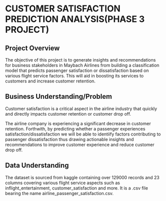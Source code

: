 # CUSTOMER SATISFACTION PREDICTION ANALYSIS(PHASE 3 PROJECT)

## Project Overview
The objective of this project is to generate insights and recommendations for business stakeholders in Maybach Airlines from building a classification model that predicts passenger satisfaction or dissatisfaction based on various flight service factors. This will aid in boosting its services to customers and increase customer retention.

## Business Understanding/Problem
Customer satisfaction is a critical aspect in the airline industry that quickly and directly impacts customer retention or customer drop off.

The airline company is experiencing a significant decrease in customer retention. Forthwith, by predicting whether a passenger experiences satisfaction/dissatisfaction we will be able to identiify factors contributing to passenger dissatisfaction thus drawing actionable insights and recommendations to improve customer experience and reduce customer drop off.

## Data Understanding
The dataset is sourced from kaggle containing over 129000 records and 23 columns covering various flight service aspects such as inflight_entertainment, customer_satisfaction and more.
It is a .csv file bearing the name airline_passenger_satisfaction.csv.
